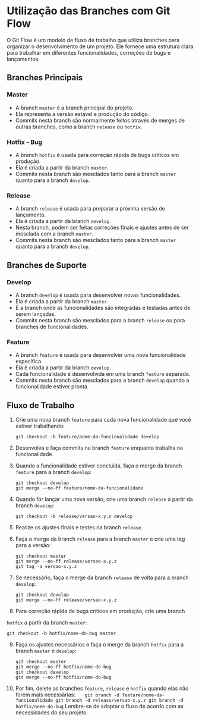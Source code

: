 # Utilização das Branches com Git Flow

O Git Flow é um modelo de fluxo de trabalho que utiliza branches para organizar o desenvolvimento de um projeto. Ele fornece uma estrutura clara para trabalhar em diferentes funcionalidades, correções de bugs e lançamentos.

## Branches Principais

### Master

- A branch `master` é a branch principal do projeto.
- Ela representa a versão estável e produção do código.
- Commits nesta branch são normalmente feitos através de merges de outras branches, como a branch `release` ou `hotfix`.

### Hotfix - Bug

- A branch `hotfix` é usada para correção rápida de bugs críticos em produção.
- Ela é criada a partir da branch `master`.
- Commits nesta branch são mesclados tanto para a branch `master` quanto para a branch `develop`.

### Release

- A branch `release` é usada para preparar a próxima versão de lançamento.
- Ela é criada a partir da branch `develop`.
- Nesta branch, podem ser feitas correções finais e ajustes antes de ser mesclada com a branch `master`.
- Commits nesta branch são mesclados tanto para a branch `master` quanto para a branch `develop`.

## Branches de Suporte

### Develop

- A branch `develop` é usada para desenvolver novas funcionalidades.
- Ela é criada a partir da branch `master`.
- É a branch onde as funcionalidades são integradas e testadas antes de serem lançadas.
- Commits nesta branch são mesclados para a branch `release` ou para branches de funcionalidades.

### Feature

- A branch `feature` é usada para desenvolver uma nova funcionalidade específica.
- Ela é criada a partir da branch `develop`.
- Cada funcionalidade é desenvolvida em uma branch `feature` separada.
- Commits nesta branch são mesclados para a branch `develop` quando a funcionalidade estiver pronta.

## Fluxo de Trabalho

1. Crie uma nova branch `feature` para cada nova funcionalidade que você estiver trabalhando:

   ```
   git checkout -b feature/nome-da-funcionalidade develop
   ```

2. Desenvolva e faça commits na branch `feature` enquanto trabalha na funcionalidade.

3. Quando a funcionalidade estiver concluída, faça o merge da branch `feature` para a branch `develop`:

   ```
   git checkout develop
   git merge --no-ff feature/nome-da-funcionalidade
   ```

4. Quando for lançar uma nova versão, crie uma branch `release` a partir da branch `develop`:

   ```
   git checkout -b release/versao-x.y.z develop
   ```

5. Realize os ajustes finais e testes na branch `release`.

6. Faça o merge da branch `release` para a branch `master` e crie uma tag para a versão:

   ```
   git checkout master
   git merge --no-ff release/versao-x.y.z
   git tag -a versao-x.y.z
   ```

7. Se necessário, faça o merge da branch `release` de volta para a branch `develop`:

   ```
   git checkout develop
   git merge --no-ff release/versao-x.y.z
   ```

8. Para correção rápida de bugs críticos em produção, crie uma branch

`hotfix` a partir da branch `master`:

```
git checkout -b hotfix/nome-do-bug master
```

9. Faça os ajustes necessários e faça o merge da branch `hotfix` para a branch `master` e `develop`:

   ```
   git checkout master
   git merge --no-ff hotfix/nome-do-bug
   git checkout develop
   git merge --no-ff hotfix/nome-do-bug
   ```

10. Por fim, delete as branches `feature`, `release` e `hotfix` quando elas não forem mais necessárias:
    `   git branch -d feature/nome-da-funcionalidade
 git branch -d release/versao-x.y.z
 git branch -d hotfix/nome-do-bug`
    Lembre-se de adaptar o fluxo de acordo com as necessidades do seu projeto.
